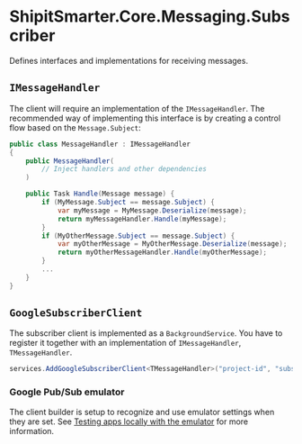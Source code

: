 # ShipitSmarter.Core.Messaging.Subscriber

Defines interfaces and implementations for receiving messages.

## `IMessageHandler`

The client will require an implementation of the `IMessageHandler`. The recommended way of implementing this interface is by creating a control flow based on the `Message.Subject`:

```csharp
public class MessageHandler : IMessageHandler
{
    public MessageHandler(
        // Inject handlers and other dependencies
    )

    public Task Handle(Message message) {
        if (MyMessage.Subject == message.Subject) {
            var myMessage = MyMessage.Deserialize(message);
            return myMessageHandler.Handle(myMessage);
        }
        if (MyOtherMessage.Subject == message.Subject) {
            var myOtherMessage = MyOtherMessage.Deserialize(message);
            return myOtherMessageHandler.Handle(myOtherMessage);
        }
        ...
    }
}
```

## `GoogleSubscriberClient`

The subscriber client is implemented as a `BackgroundService`. You have to register it together with an implementation of `IMessageHandler`, `TMessageHandler`.

```csharp
services.AddGoogleSubscriberClient<TMessageHandler>("project-id", "subscription-id");
```

### Google Pub/Sub emulator

The client builder is setup to recognize and use emulator settings when they are set. See [Testing apps locally with the emulator](https://cloud.google.com/pubsub/docs/emulator) for more information.
